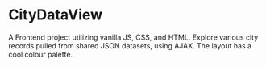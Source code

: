 # CityDataView
A Frontend project utilizing vanilla JS, CSS, and HTML. Explore various city records pulled from shared JSON datasets, using AJAX. The layout has a cool colour palette.
